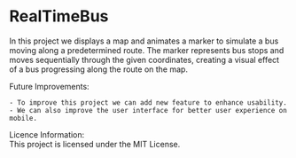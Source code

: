 # RealTimeBus

In this project we displays a map and animates a marker to simulate a bus moving along a predetermined route.
The marker represents bus stops and moves sequentially through the given coordinates, creating a visual effect of a bus progressing along the route on the map.

Future Improvements:

    - To improve this project we can add new feature to enhance usability. 
    - We can also improve the user interface for better user experience on mobile.
    
Licence Information:   
This project is licensed under the MIT License.

